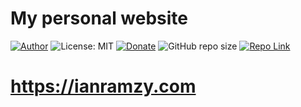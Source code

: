 # My personal website
[![Author](https://img.shields.io/badge/Author-ianramzy-brightgreen.svg)](https://ianramzy.com)
![License: MIT](https://img.shields.io/badge/License-MIT-yellow.svg) 
[![Donate](https://img.shields.io/badge/Donate-PayPal-brightgreen.svg)](https://paypal.me/ianramzy)
![GitHub repo size](https://img.shields.io/github/repo-size/ianramzy/ianramzy.github.io.svg)
[![Repo Link](https://img.shields.io/badge/Repo-Link-black.svg)](https://github.com/ianramzy/ianramzy.github.io)
# https://ianramzy.com
